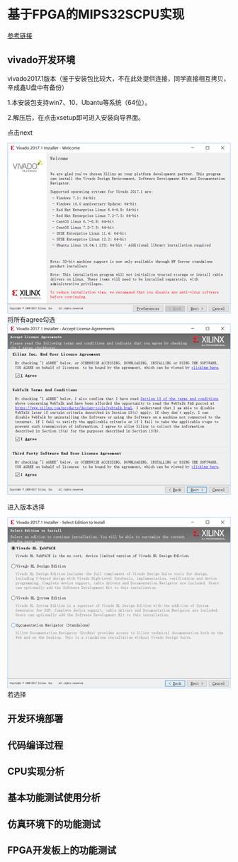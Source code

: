 # 基于FPGA的MIPS32SCPU实现

[参考链接](https://github.com/xyongcn/LoongsonCsprj2017#mips32s-cpu及外设的参考实现)

## vivado开发环境

vivado2017.1版本（鉴于安装包比较大，不在此处提供连接，同学直接相互拷贝，辛成鑫U盘中有备份）

1.本安装包支持win7、10、Ubantu等系统（64位）。

2.解压后，在点击xsetup即可进入安装向导界面。

点击next

![](/assets/import.png)将所有agree勾选![](/assets/import1.png)

进入版本选择

![](/assets/import2.png)若选择

## 开发环境部署

## 代码编译过程

## CPU实现分析

## 基本功能测试使用分析

## 仿真环境下的功能测试

## FPGA开发板上的功能测试



